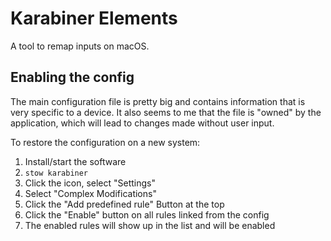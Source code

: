 # Karabiner Elements

A tool to remap inputs on macOS.

## Enabling the config

The main configuration file is pretty big and contains information that is very specific to a device.
It also seems to me that the file is "owned" by the application, which will lead to changes made without user input.

To restore the configuration on a new system:

1. Install/start the software
2. `stow karabiner`
3. Click the icon, select "Settings"
4. Select "Complex Modifications" 
5. Click the "Add predefined rule" Button at the top
6. Click the "Enable" button on all rules linked from the config
7. The enabled rules will show up in the list and will be enabled

